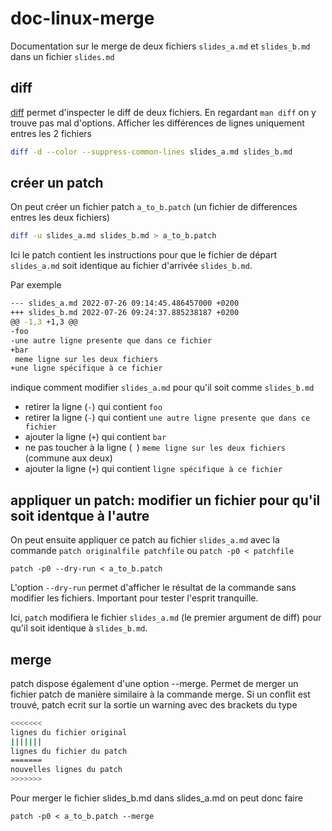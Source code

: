 # doc-linux-merge

Documentation sur le merge de deux fichiers `slides_a.md` et `slides_b.md` dans un fichier `slides.md`

## diff

[diff](https://man7.org/linux/man-pages/man1/diff.1.html) permet d'inspecter le diff de deux fichiers. En regardant `man diff` on y trouve pas mal d'options.
Afficher les différences de lignes uniquement entres les 2 fichiers

~~~bash
diff -d --color --suppress-common-lines slides_a.md slides_b.md
~~~

## créer un patch

On peut créer un fichier patch `a_to_b.patch` (un fichier de differences entres les deux fichiers) 

~~~bash
diff -u slides_a.md slides_b.md > a_to_b.patch
~~~

Ici le patch contient les instructions pour que le fichier de départ `slides_a.md` soit identique au fichier d'arrivée `slides_b.md`.

Par exemple

~~~bash
--- slides_a.md	2022-07-26 09:14:45.486457000 +0200
+++ slides_b.md	2022-07-26 09:24:37.885238187 +0200
@@ -1,3 +1,3 @@
-foo
-une autre ligne presente que dans ce fichier
+bar
 meme ligne sur les deux fichiers
+une ligne spécifique à ce fichier
~~~

indique comment modifier `slides_a.md` pour qu'il soit comme `slides_b.md`

- retirer la ligne (`-`) qui contient `foo`
- retirer la ligne (`-`) qui contient `une autre ligne presente que dans ce fichier`
- ajouter la ligne (`+`) qui contient `bar`
- ne pas toucher à la ligne (` `) `meme ligne sur les deux fichiers` (commune aux deux)
- ajouter la ligne (`+`) qui contient `ligne spécifique à ce fichier`

## appliquer un patch: modifier un fichier pour qu'il soit identque à l'autre

On peut ensuite appliquer ce patch au fichier `slides_a.md` avec la commande `patch originalfile patchfile` ou `patch -p0 < patchfile`

~~~
patch -p0 --dry-run < a_to_b.patch
~~~

L'option `--dry-run` permet d'afficher le résultat de la commande sans modifier les fichiers. Important pour tester l'esprit tranquille.

Ici, `patch` modifiera le fichier `slides_a.md` (le premier argument de diff) pour qu'il soit identique à `slides_b.md`.

## merge

patch dispose également d'une option --merge. Permet de merger un fichier patch de manière similaire à la commande merge. Si un conflit est trouvé, patch ecrit sur la sortie un warning avec des brackets du type
~~~bash
<<<<<<<
lignes du fichier original
|||||||
lignes du fichier du patch
=======
nouvelles lignes du patch
>>>>>>>
~~~

Pour merger le fichier slides_b.md dans slides_a.md on peut donc faire

~~~
patch -p0 < a_to_b.patch --merge
~~~